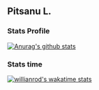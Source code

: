 ## Pitsanu L.

### Stats Profile
[![Anurag's github stats](https://github-readme-stats.vercel.app/api?username=pitsanujiw&show_icons=true&theme=tokyonight)](https://github.com/anuraghazra/github-readme-stats)

### Stats time
[![willianrod's wakatime stats](https://github-readme-stats.vercel.app/api/wakatime?username=pitsanujiw)](https://github.com/anuraghazra/github-readme-stats)